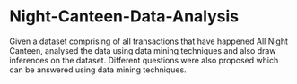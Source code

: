 # Night-Canteen-Data-Analysis
Given a dataset comprising of all transactions that have happened All Night Canteen, analysed the data using data mining techniques and also draw inferences on the dataset. Different questions were also proposed which can be answered using data mining techniques.
